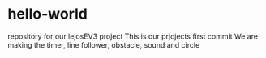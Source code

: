 # hello-world
repository for our lejosEV3 project
This is our prjojects first commit
We are making the timer, line follower, obstacle, sound and circle

